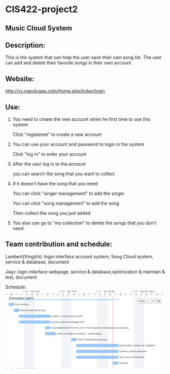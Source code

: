 # CIS422-project2

## Music Cloud System
 
## Description:
  This is the system that can help the user save their own song list. The user can add and delete their favorite songs in their own account.
  
## Website:
  http://yy.mandyapp.com/Home.php/Index/login
  
## Use:
  
 1. You need to create the new account when he first time to use this system
   
       Click "registered" to create a new account
   
 2. You can use your account and password to login in the system
   
       Click "log in" to enter your account
   
 3. After the user log in to the account
   
       you can search the song that you want to collect
   
 4. if it doesn't have the song that you need:
       
       You can click "singer management" to add the singer
               
       You can click "song management" to add the song
               
       Then collect the song you just added
               
 5. You also can go to "my collection" to delete the songs that you don't need
 
## Team contribution and schedule:

Lambert(Xingzhi): login interface account system, Song Cloud system, service & database, document

Jiayi: login interface webpage, service & database,optimization & maintain & test, document

Schedule:
![Image text](https://github.com/jiayi-99/CIS422-project2/blob/main/img/19231606269774_.pic_hd.jpg)
 

